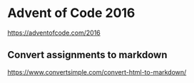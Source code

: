 # Advent of Code 2016
https://adventofcode.com/2016

## Convert assignments to markdown
https://www.convertsimple.com/convert-html-to-markdown/
